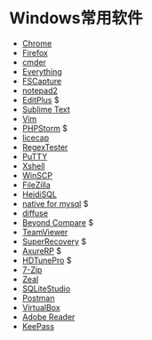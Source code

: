 Windows常用软件
===============

* [Chrome](http://www.chrome.com/)
* [Firefox](http://www.firefox.com.cn/)
* [cmder](http://cmder.net/)
* [Everything](http://www.voidtools.com/)
* [FSCapture](http://www.fscapture.com/)
* [notepad2](http://notepad2.com/)
* [EditPlus](https://www.editplus.com/) $
* [Sublime Text](http://www.sublimetext.com/)
* [Vim](http://www.vim.org/)
* [PHPStorm](https://www.jetbrains.com/phpstorm/) $
* [licecap](http://www.cockos.com/licecap/)
* [RegexTester](http://www.regextester.com/)
* [PuTTY](http://www.putty.org/)
* [Xshell](http://www.netsarang.com/xshell.html)
* [WinSCP](https://winscp.net)
* [FileZilla](https://filezilla-project.org/)
* [HeidiSQL](https://www.heidisql.com/)
* [native for mysql](https://www.navicat.com/) $
* [diffuse](https://sourceforge.net/projects/diffuse/)
* [Beyond Compare](http://www.scootersoftware.com/) $
* [TeamViewer](https://www.teamviewer.com/)
* [SuperRecovery](http://www.cjhf.net/) $
* [AxureRP](https://www.axure.com/) $
* [HDTunePro](http://www.hdtune.com/) $
* [7-Zip](http://www.7-zip.org/)
* [Zeal](https://zealdocs.org/)
* [SQLiteStudio](https://sqlitestudio.pl)
* [Postman](https://www.getpostman.com/)
* [VirtualBox](https://www.virtualbox.org/)
* [Adobe Reader](https://acrobat.adobe.com/us/en/acrobat/pdf-reader.html)
* [KeePass](http://keepass.info/)
